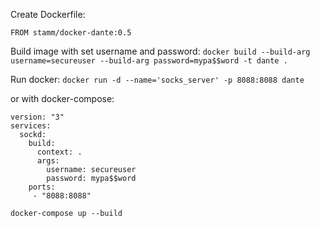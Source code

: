 Create Dockerfile:
```
FROM stamm/docker-dante:0.5
```

Build image with set username and password:
`docker build --build-arg username=secureuser --build-arg password=mypa$$word -t dante .`



Run docker: `docker run -d --name='socks_server' -p 8088:8088 dante`

or with docker-compose:

```
version: "3"
services:
  sockd:
    build:
      context: .
      args:
        username: secureuser
        password: mypa$$word
    ports:
     - "8088:8088"
```

`docker-compose up --build`
